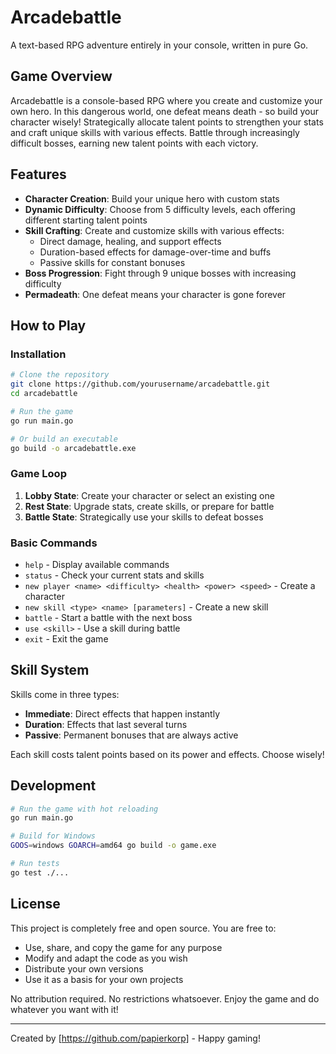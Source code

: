 # Arcadebattle

A text-based RPG adventure entirely in your console, written in pure Go.

## Game Overview

Arcadebattle is a console-based RPG where you create and customize your own hero. In this dangerous world, one defeat means death - so build your character wisely! Strategically allocate talent points to strengthen your stats and craft unique skills with various effects. Battle through increasingly difficult bosses, earning new talent points with each victory.

## Features

- **Character Creation**: Build your unique hero with custom stats
- **Dynamic Difficulty**: Choose from 5 difficulty levels, each offering different starting talent points
- **Skill Crafting**: Create and customize skills with various effects:
  - Direct damage, healing, and support effects
  - Duration-based effects for damage-over-time and buffs
  - Passive skills for constant bonuses
- **Boss Progression**: Fight through 9 unique bosses with increasing difficulty
- **Permadeath**: One defeat means your character is gone forever

## How to Play

### Installation

```bash
# Clone the repository
git clone https://github.com/yourusername/arcadebattle.git
cd arcadebattle

# Run the game
go run main.go

# Or build an executable
go build -o arcadebattle.exe
```

### Game Loop

1. **Lobby State**: Create your character or select an existing one
2. **Rest State**: Upgrade stats, create skills, or prepare for battle
3. **Battle State**: Strategically use your skills to defeat bosses

### Basic Commands

- `help` - Display available commands
- `status` - Check your current stats and skills
- `new player <name> <difficulty> <health> <power> <speed>` - Create a character
- `new skill <type> <name> [parameters]` - Create a new skill
- `battle` - Start a battle with the next boss
- `use <skill>` - Use a skill during battle
- `exit` - Exit the game

## Skill System

Skills come in three types:
- **Immediate**: Direct effects that happen instantly
- **Duration**: Effects that last several turns
- **Passive**: Permanent bonuses that are always active

Each skill costs talent points based on its power and effects. Choose wisely!

## Development

```bash
# Run the game with hot reloading
go run main.go

# Build for Windows
GOOS=windows GOARCH=amd64 go build -o game.exe

# Run tests
go test ./...
```

## License

This project is completely free and open source. You are free to:
- Use, share, and copy the game for any purpose
- Modify and adapt the code as you wish
- Distribute your own versions
- Use it as a basis for your own projects

No attribution required. No restrictions whatsoever. Enjoy the game and do whatever you want with it!

---

Created by [https://github.com/papierkorp] - Happy gaming!
